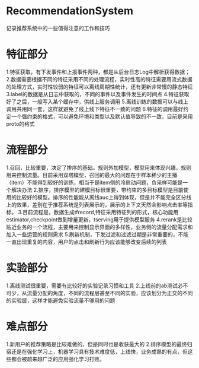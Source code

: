 # RecommendationSystem
记录推荐系统中的一些值得注意的工作和技巧
# 特征部分 
1.特征获取，有下发事件和上报事件两种，都是从后台日志Log中解析获得数据；
2.数据需要根据不同的特征采用不同的处理流程，实时性高的特征需要用流式数据的处理方式，实时性较弱的特征可以离线周期性统计，还有更新非常慢的静态特征
3.label的数据是从日志中获取的，不同的事件以及事件发生的时间点
4.特征获取好了之后，一般写入某个缓存中，供线上服务调用
5.离线训练的数据可以与线上调用共用同一套，这样就避免了线上线下特征不一致的问题
6.特征的调用最好约定一个强约束的格式，可以避免环境和类型以及默认值导致的不一致，目前是采用proto的格式
# 流程部分
1.召回，比较重要，决定了排序的基础。规则外加模型，模型用来体现兴趣，规则用来控制流量。目前采用双塔模型，召回的最大的问题在于样本稀少的主播（item）不能得到较好的训练，相当于是item侧的冷启动问题，负采样可能是一个解决办法
2.排序，排序模型的建模目标很重要，带约束的多目标模型是目前使用的比较好的模型。排序的性能能从离线auc上得到体现，但是并不能完全区分线上的效果，差别在于推荐系统是列表展示的，展示的上下文天然会影响点击率等指标。
3.目前流程是，数据生成tfrecord,特征采用特征列的形式，核心功能用estimator,checkpoint做到增量更新，tserving用于提供模型服务
4.rerank是比较贴近业务的一个流程，主要用来控制显示界面的多样性，业务侧的流量分配需求和加入一些运营的规则需求
5.刷新机制，下发过滤和过滤过期是非常重要的，不能一直出现重复的内容，用户的点击和刷新行为应该能够改变后续的列表
# 实验部分
1.离线测试很重要，需要有比较好的实验记录习惯和工具
2.上线前的ab测试必不可少，从流量分配的角度，不同的流程层甚至不同的实验，应该划分为正交的不同的实验层，这样才能避免实验流量不够用的问题
# 难点部分
1.新用户的推荐策略是比较难做的，但是同时也是收获最大的
2.排序模型的最终归宿还是在强化学习上，机器学习具有技术难度低，上线快，业务成熟的有点，但这些都会被越来越广泛的应用强化学习打败。
